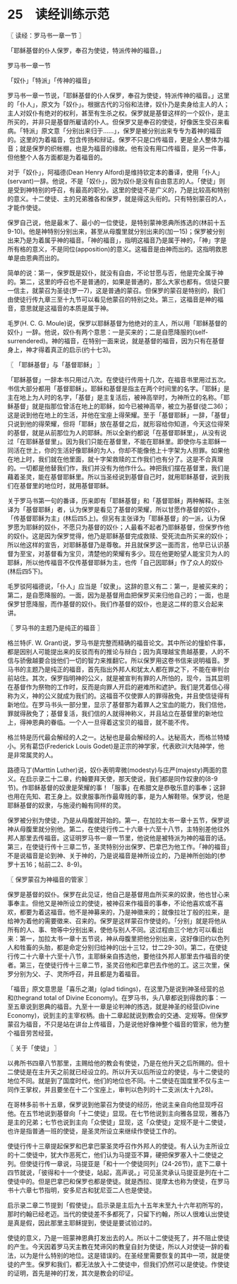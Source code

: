 # 25　读经训练示范



〖 读经：罗马书一章一节 〗

「耶稣基督的仆人保罗，奉召为使徒，特派传神的福音。」

罗马书一章一节

「奴仆」「特派」「传神的福音」

罗马书一章一节说，「耶稣基督的仆人保罗，奉召为使徒，特派传神的福音。」这里的「仆人」，原文为「奴仆」。根据古代的习俗和法律，奴仆乃是卖身给主人的人；主人对奴仆有绝对的权利，甚至有生杀之权。保罗就是基督这样的一个奴仆，是主所买的，并非只是基督所雇请的仆人。但保罗又是奉召的使徒，好像医生受召来看病。「特派」原文意「分别出来归于……」，保罗是被分别出来专专为着神的福音的。这里的为着福音，包含传扬和辩证。保罗不只是口传福音，更是全人整体为福音；就是保罗的织帐棚，也是为福音的缘故。他有没有用口传福音，是另一件事，但他整个人各方面都是为着福音的。

对于「奴仆」，阿福德(Dean Henry Alford)是维持钦定本的番译，使用「仆人」(servant)一辞。他说，不是「奴仆」，因为奴仆是没有自由意志的人。「使徒」则是受到神特别的呼召，有最高的职分。这里的使徒不是广义的，乃是比较高和特别的意义。十二使徒、主的兄弟雅各和保罗，就是得这头衔的。只有特别蒙召的人，才能作使徒。

保罗自己说，他是最末了、最小的一位使徒，是特别蒙神恩典所拣选的(林前十五9-10)。他是神特别分别出来，甚至从母腹里就分别出来的(加一15)；保罗被分别出来乃是为着属乎神的福音。「神的福音」，指明这福音乃是属于神的，「神」字是所有格的意义，不是同位(apposition)的意义。这福音是由神而出的。这指明救恩单是由恩典而出的。

简单的说：第一，保罗既是奴仆，就没有自由，不论甘愿与否，他是完全属于神的。第二，这里的呼召也不是普通的，如果是普通的，那么大家也都有。信徒只要一信主，就蒙召为圣徒(罗一7)，这是普通的蒙召。但保罗的蒙召是特别的，我们由使徒行传九章三至十九节可以看见他蒙召的特别之处。第三，这福音是神的福音，意思就是这福音的本质是属于神。

毛罗(H. C. G. Moule)说，保罗以耶稣基督为他绝对的主人，所以用「耶稣基督的奴仆」一辞。他说，奴仆有两个意思：一是买来的；二是自愿降服的(self-surrendered)。神的福音，在特别一面来说，就是基督的福音，因为只有在基督身上，神才得着真正的启示(约十七3)。



〖 「耶稣基督」与「基督耶稣」 〗

「耶稣基督」一辞本书只用过八次。在使徒行传用十几次，在福音书里用过五次。书信大部分都用「基督耶稣」。耶稣和基督是指主在两个时间里的名字。「耶稣」是主在地上为人时的名字，「基督」是主复活后，被神高举时，为神所立的名称。「耶稣基督」就是指那位曾活在地上的耶稣，如今已被神高举，被立为基督(徒二36)；这是说到他在地上的生活，并他在宝座上得荣耀。至于「基督耶稣」一辞，「基督」只说到他的得荣耀，但将「耶稣」放在基督之后，就形容给你知道，今天这位得荣的基督，就是从前那位为人的耶稣。所以全新约都说「在基督耶稣里」，从没有说过「在耶稣基督里」。因为我们只能在基督里，不能在耶稣里。即使你与主耶稣一同活在世上，你的生活好像耶稣的为人，你却不能像他上十字架为人担罪。如果他在地上时，我们就在他里面，就十字架救赎的工作我们也有分了。这是不合真理的。一切都是他替我们作，我们并没有为他作什么。神把我们摆在基督里，我们是藉着圣灵，能在基督耶稣里。所以当圣经说到基督自己时，就用耶稣基督，说到我们在基督里的地位时，就用基督耶稣。

关于罗马书第一句的番译，历来即有「耶稣基督」和「基督耶稣」两种解释。主张译为「基督耶稣」者，认为保罗是看见了基督的荣耀，所以甘愿作基督的奴仆，「传基督耶稣为主」(林后四5上)。但另有主张译为「耶稣基督」的一派，认为保罗愿为耶稣的奴仆，不愿只为基督的奴仆；人最看不起者乃耶稣基督，但保罗作他的奴仆。这是因为保罗觉得，他乃是耶稣基督完成救赎、受死流血所买来的奴仆；所以他这样的宣告，对耶稣基督乃是尊敬。并且就保罗这一面而言，他早已认识基督为至宝，对基督看为宝贝，清楚他的荣耀有多少。现在他更盼望人能宝贝为人的耶稣，所以他传福音不仅传基督耶稣为主，也传「自己因耶稣」作了众人的奴仆(林后四5下)。

毛罗驳阿福德说，「仆人」应当是「奴隶」。这辞的意义有二：第一，是被买来的；第二，是自愿降服的。一面，因为是基督用血把保罗买来归他自己的；一面，也是保罗甘愿降服，而作基督的奴仆。我们作基督的奴仆，也是这二样的意义合起来讲。



〖 罗马书的主题乃是纯正的福音 〗

格兰特(F. W. Grant)说，罗马书是完整而精确的福音论文。其中所论的憧蚧件事，都是因别人可能提出来的反驳而有的推论与辩白；因为真理越宝贵越基要，人的不信与骄傲越要合拢他们一切的智力来推翻它。所以保罗用这卷书信来说明福音。罗马书的主题乃是纯正的福音，首先指出外邦人和犹太人都在罪之下，不能在审判台前站住。其次，保罗指明神的公义，就是被宣判有罪的人所怕的，现今，当其显明在基督作为祭物的工作时，反而是向罪人开启的避难所和遮护。我们是凭着信心得称为义，神的公义就成为我们的。这福音不仅使罪人的罪得赦免，并且使信徒得有新地位。在罗马书头一部分里，显示了基督那为着罪人之宝血的能力，我们信他，罪就得赦免了；基督复活，我们信的人就得神称义，并且站立在基督里的新地位上，得神恩典的眷临。一个人一旦得着这宝贝的福音，就不能不传。

格兰特是历代最会解经的人之一。达秘也是最会解经的人。达秘高大，而格兰特矮小。另有葛岱(Frederick Louis Godet)是正宗的神学家，代表欧汌大陆神学，他是非常属灵的人。

路德马丁(Marttin Luther)说，奴仆表明卑微(modesty)与庄严(majesty)两面的意义。在启示录二十二章，约翰要拜天使，那天使说，我们都是同作奴隶的(8-9节)。作耶稣基督的奴隶是荣耀的事！「服事」在希腊文是恭敬乐意的事奉；这辞也用在先知、君王身上。奴隶服事所作最卑贱的事，是为人解鞋带。保罗说，他是耶稣基督的奴隶，与施浸约翰有同样的灵。

保罗被分别为使徒，乃是从母腹就开始的。第一，在加拉太书一章十五节，保罗说神从母腹里就分别他。第二，在使徒行传二十六章十六至十八节，主特别差他往外邦人那里去传福音。这证明罗马书一章一节里，他说他是被特派为神的福音的话。第三，在使徒行传十三章二节，圣灵特别分出保罗、巴拿巴为他工作。「神的福音」不是说福音是论到神、关于神的，乃是说福音是神所设立的，乃是神所创始的(参罗十五16；帖前二2、8-9)。



〖 保罗蒙召为神福音的管家 〗

保罗是基督的奴仆。保罗在此见证，他自己是基督用血所买来的奴隶，他也甘心来事奉主。但他又是神所设立的使徒，被神召来作福音的事奉，不论他喜欢或不喜欢，都要为着这福音。他不是神募来的，乃是神徵来的；就像拉壮丁般的拉来，是给神为着他的需要徵来、召来的。保罗是这样蒙召作使徒的。「分别」就是将他从所有的人、事、物等中分别出来，使他与别人不同。这过程由三个地方可以看出来：第一，加拉太书一章十五节说，神从母腹里把他分别出来，这好像旧约以色列人和牲畜的头胎，都是命定分别归给神的(出十三12，廿二29-30)。第二，在使徒行传二十六章十六至十八节，主耶稣亲自拣选他，要他往外邦人那里去作福音的使者。第三，在使徒行传十三章二节，圣灵召他和巴拿巴去作他的工。这三次里，保罗分别为父、子、灵所呼召，并且都是为着福音。

「福音」原文意思是「喜乐之潮」(glad tidings)，在这里乃是说到神圣经营的总和(thegrand total of Divine Economy)。在罗马书，头八章都说到得救的事：一至五章说到恩典的福音。九至十一章是论判神的拣选，就是神圣的经营(Divine Economy)，说到主的主宰权柄。由十二章起就说到教会的交通、定规等。但保罗蒙召为福音，不只是站在讲台上传福音，乃是说他好像神整个福音的管家，他为整个福音劳苦经营。



〖 关于「使徒」 〗

以弗所书四章八节那里，主赐给他的教会有使徒，乃是在他升天之后所赐的。但十二使徒是在主升天之前就已经设立的。所以升天以后所设立的使徒，与十二使徒的地位不同。就是到了国度时代，他们的地位也不同。十二使徒在国度里不仅与主一同作王掌权，并且要坐在十二个宝座上，审判以色列的十二支派(太十九28)。

在哥林多前书十五章，保罗说到他蒙召为使徒的经历，他说主亲自向他显现呼召他。在五节地说到基督向「十二使徒」显现。在七节他说到主向雅各显现，雅各乃是主的兄弟；七节也说到主向「众使徒」显现，这「众使徒」定规不是十二使徒，也许是指普通一班的使徒，是圣灵所设立来继续作使徒工作的。

使徒行传十三章提起保罗和巴拿巴蒙圣灵呼召作外邦人的使徒。有人认为主所设立的十二使徒中，犹大作恶死亡，他们认为马提亚不算，硬把保罗塞入十二使徒之列。但使徒行传一章说，马提亚是「和十一个使徒同列」(24-26节)，底下二章十四节就说，「彼得和十一个使徒，站起，高声说。」可见圣灵承认马提亚是列在十二使徒中的。但是巴拿巴和保罗也都是使徒。就是西拉、提摩太也称为使徒，在罗马书十六章七节指明，安多尼古和犹尼亚二人也是使徒。

启示录二章二节提到「假使徒」。启示录是主后九十五年末至九十六年初所写的，那时约翰已经老迈。当代的使徒差不多都死了，只留下约翰，所以人很难认出使徒是真是假，因此那里主耶稣提到，使徒是要试验过的。

使徒的意义，乃是一班蒙神恩典打发出去的人。所以十二使徒死了，并不阻止使徒的产生。今天因着罗马天主教在梵谛冈的教皇自封为使徒，所以人对使徒一辞的看法，以为是什么特别的地位。这是错误的。在圣经里需要恢复的其中一项，就是使徒的产生。保罗和我们，都无法放入十二使徒中，但我们仍然可以是使徒。作使徒的证明，首先是神的打发，其次是教会的印证。

